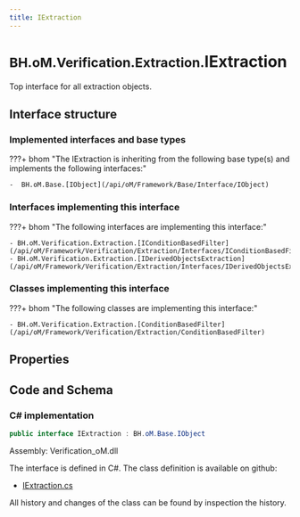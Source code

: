 ```yaml
---
title: IExtraction
---
```


# <small>BH.oM.Verification.Extraction.</small>**IExtraction**

Top interface for all extraction objects.

## Interface structure

### Implemented interfaces and base types

???+ bhom "The IExtraction is inheriting from the following base type(s) and implements the following interfaces:"

    -  BH.oM.Base.[IObject](/api/oM/Framework/Base/Interface/IObject)


### Interfaces implementing this interface

???+ bhom "The following interfaces are implementing this interface:"

    - BH.oM.Verification.Extraction.[IConditionBasedFilter](/api/oM/Framework/Verification/Extraction/Interfaces/IConditionBasedFilter)
    - BH.oM.Verification.Extraction.[IDerivedObjectsExtraction](/api/oM/Framework/Verification/Extraction/Interfaces/IDerivedObjectsExtraction)


### Classes implementing this interface

???+ bhom "The following classes are implementing this interface:"

    - BH.oM.Verification.Extraction.[ConditionBasedFilter](/api/oM/Framework/Verification/Extraction/ConditionBasedFilter)


## Properties

## Code and Schema

### C# implementation

``` C# title="C#"
public interface IExtraction : BH.oM.Base.IObject
```

Assembly: Verification_oM.dll

The interface is defined in C#. The class definition is available on github:

- [IExtraction.cs](https://github.com/BHoM/BHoM/blob/develop/Verification_oM/Extraction\Interfaces\IExtraction.cs)

All history and changes of the class can be found by inspection the history.

